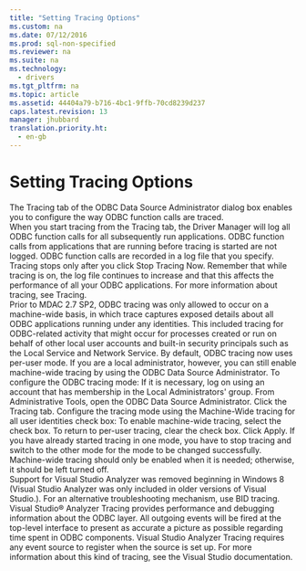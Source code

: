 ```yaml
---
title: "Setting Tracing Options"
ms.custom: na
ms.date: 07/12/2016
ms.prod: sql-non-specified
ms.reviewer: na
ms.suite: na
ms.technology: 
  - drivers
ms.tgt_pltfrm: na
ms.topic: article
ms.assetid: 44404a79-b716-4bc1-9ffb-70cd8239d237
caps.latest.revision: 13
manager: jhubbard
translation.priority.ht: 
  - en-gb
---
```

# Setting Tracing Options
<?xml version="1.0" encoding="utf-8"?>
<developerConceptualDocument xmlns="http://ddue.schemas.microsoft.com/authoring/2003/5" xmlns:xlink="http://www.w3.org/1999/xlink" xmlns:xsi="http://www.w3.org/2001/XMLSchema-instance" xsi:schemaLocation="http://ddue.schemas.microsoft.com/authoring/2003/5 http://dduestorage.blob.core.windows.net/ddueschema/developer.xsd">
  <introduction>
    <para>The <legacyBold>Tracing</legacyBold> tab of the <legacyBold>ODBC Data Source Administrator</legacyBold> dialog box enables you to configure the way ODBC function calls are traced.</para>
  </introduction>
  <section>
    <title>How Tracing Works</title>
    <content>
      <para>When you start tracing from the <legacyBold>Tracing</legacyBold> tab, the Driver Manager will log all ODBC function calls for all subsequently run applications. ODBC function calls from applications that are running before tracing is started are not logged. ODBC function calls are recorded in a log file that you specify.</para>
      <para>Tracing stops only after you click <legacyBold>Stop Tracing Now</legacyBold>. Remember that while tracing is on, the log file continues to increase and that this affects the performance of all your ODBC applications.</para>
      <para>For more information about tracing, see <legacyLink xlink:href="77ed4c6c-d976-4eb2-8526-a12697b0ef83">Tracing</legacyLink>.</para>
    </content>
    <sections>
      <section>
        <title>Changes in ODBC tracing</title>
        <content>
          <para>Prior to MDAC 2.7 SP2, ODBC tracing was only allowed to occur on a machine-wide basis, in which trace captures exposed details about all ODBC applications running under any identities. This included tracing for ODBC-related activity that might occur for processes created or run on behalf of other local user accounts and built-in security principals such as the Local Service and Network Service.</para>
          <para>By default, ODBC tracing now uses per-user mode. If you are a local administrator, however, you can still enable machine-wide tracing by using the ODBC Data Source Administrator.</para>
          <para>To configure the ODBC tracing mode:  </para>
          <list class="ordered">
            <listItem>
              <para>If it is necessary, log on using an account that has membership in the Local Administrators' group.</para>
            </listItem>
            <listItem>
              <para>From Administrative Tools, open the ODBC Data Source Administrator.</para>
            </listItem>
            <listItem>
              <para>Click the <legacyBold>Tracing</legacyBold> tab.</para>
            </listItem>
            <listItem>
              <para>Configure the tracing mode using the <legacyBold>Machine-Wide tracing for all user identities</legacyBold> check box:</para>
            </listItem>
            <listItem>
              <para>To enable machine-wide tracing, select the check box.</para>
            </listItem>
            <listItem>
              <para>To return to per-user tracing, clear the check box.</para>
            </listItem>
            <listItem>
              <para>Click <legacyBold>Apply</legacyBold>.</para>
            </listItem>
          </list>
          <alert class="note">
            <para>If you have already started tracing in one mode, you have to stop tracing and switch to the other mode for the mode to be changed successfully. </para>
          </alert>
          <alert class="important">
            <para>Machine-wide tracing should only be enabled when it is needed; otherwise, it should be left turned off. </para>
          </alert>
        </content>
      </section>
    </sections>
  </section>
  <section>
    <title>Visual Studio Analyzer Tracing</title>
    <content>
      <alert class="important">
        <para>Support for Visual Studio Analyzer was removed beginning in Windows 8 (Visual Studio Analyzer was only included in older versions of Visual Studio.). For an alternative troubleshooting mechanism, use BID tracing.</para>
      </alert>
      <para>Visual Studio® Analyzer Tracing provides performance and debugging information about the ODBC layer. All outgoing events will be fired at the top-level interface to present as accurate a picture as possible regarding time spent in ODBC components. Visual Studio Analyzer Tracing requires any event source to register when the source is set up. For more information about this kind of tracing, see the Visual Studio documentation.</para>
    </content>
  </section>
  <relatedTopics />
</developerConceptualDocument>